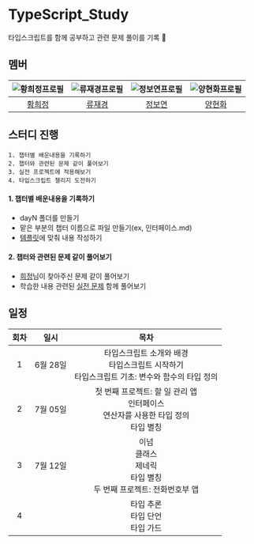 # TypeScript_Study
타입스크립트를 함께 공부하고 관련 문제 풀이를 기록 📝

## 멤버

|  ![황희정프로필](https://github.com/goatFE.png?size=100)  | ![류재경프로필](https://github.com/ujkey.png?size=100) |    ![정보연프로필](https://github.com/boyeonJ.png?size=100)     |    ![양현화프로필](https://github.com/hhyanghh.png?size=100)     |
|:---------------------------------------------------:|:-----------------------------------------------------:|:--------------------------------------------------:|:--------------------------------------------------:|
|          [황희정](https://github.com/goatFE)           |         [류재경](https://github.com/ujkey)          |         [정보연](https://github.com/boyeonJ)          |         [양현화](https://github.com/hhyanghh)          |

## 스터디 진행
```
1. 챕터별 배운내용을 기록하기
2. 챕터와 관련된 문제 같이 풀어보기
3. 실전 프로젝트에 적용해보기
4. 타입스크립트 챌리지 도전하기
```
#### 1. 챕터별 배운내용을 기록하기
- dayN 폴더를 만들기
- 맡은 부분의 챕터 이름으로 파일 만들기(ex, 인터페이스.md)
- [템플릿](https://github.com/boyeonJ/TypeScript_Study/blob/main/Template.md)에 맞춰 내용 작성하기

#### 2. 챕터와 관련된 문제 같이 풀어보기
- [희정](https://github.com/goatFE)님이 찾아주신 문제 같이 풀어보기
- 학습한 내용 관련된 [실전 문제](https://yamoo9.gitbook.io/typescript/interface/parameters) 함께 풀어보기

## 일정

| 회차 |        일시        |   목차    | 
|:--:|:----------------:|:-------:|
| 1  | 6월 28일  |   타입스크립트 소개와 배경<br/> 타입스크립트 시작하기<br/> 타입스크립트 기초: 변수와 함수의 타입 정의  |
| 2  | 7월 05일  |   첫 번째 프로젝트: 할 일 관리 앱<br/>인터페이스<br/>연산자를 사용한 타입 정의<br/>타입 별칭   |
| 3  | 7월 12일  |   이넘<br/>클래스<br/>제네릭<br/>타입 별칭<br/>두 번째 프로젝트: 전화번호부 앱   |
| 4  |  |   타입 추론<br/>타입 단언<br/>타입 가드   |

